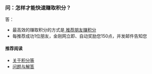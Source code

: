 ### 问：怎样才能快速赚取积分？
答：
- 最高效的赚取积分的方式是[ 推荐朋友赚积分 ](https://www.atozitpro.net/zh/my-account/refer-friend/)
- 每推荐成功1位朋友，金刚网立即、自动奖励您150点，并发邮件告知您

#### 推荐阅读
- [关于积分等](https://a2zitpro.github.io/web/列表-积分及相关问题)
- [问题与解答](https://a2zitpro.github.io/web/列表-问题与解答)
